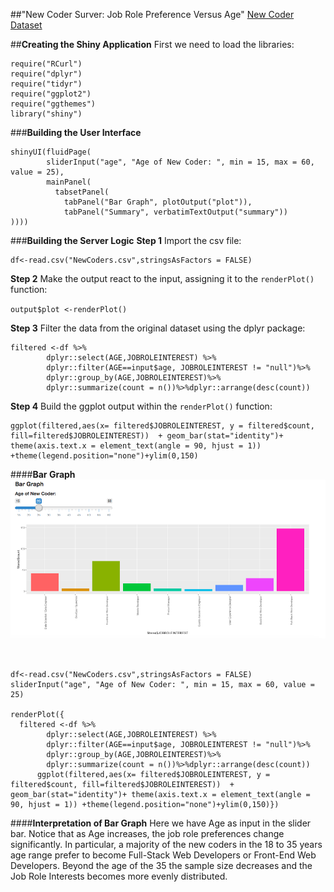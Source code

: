 ##"New Coder Surver: Job Role Preference Versus Age"
[New Coder Dataset](https://www.kaggle.com/freecodecamp/2016-new-coder-survey-)

##**Creating the Shiny Application**
First we need to load the libraries:
```{r message=FALSE, warning=FALSE}
require("RCurl")
require("dplyr")
require("tidyr")
require("ggplot2")
require("ggthemes")
library("shiny")
```

###**Building the User Interface**
```{r, eval=FALSE}
shinyUI(fluidPage(
        sliderInput("age", "Age of New Coder: ", min = 15, max = 60, value = 25),
        mainPanel(
          tabsetPanel(
            tabPanel("Bar Graph", plotOutput("plot")), 
            tabPanel("Summary", verbatimTextOutput("summary"))
))))

```


###**Building the Server Logic**
**Step 1** Import the csv file: 
```{r, eval=FALSE}
df<-read.csv("NewCoders.csv",stringsAsFactors = FALSE)
```

**Step 2** Make the output react to the input, assigning it to the ```renderPlot()``` function: 

```output$plot <-renderPlot()```

**Step 3** Filter the data from the original dataset using the dplyr package:

```{r, eval=FALSE}
filtered <-df %>%
        dplyr::select(AGE,JOBROLEINTEREST) %>%
        dplyr::filter(AGE==input$age, JOBROLEINTEREST != "null")%>%
        dplyr::group_by(AGE,JOBROLEINTEREST)%>%
        dplyr::summarize(count = n())%>%dplyr::arrange(desc(count))
```
 
**Step 4** Build the ggplot output within the ```renderPlot()``` function:


```{r, eval=FALSE}
ggplot(filtered,aes(x= filtered$JOBROLEINTEREST, y = filtered$count, fill=filtered$JOBROLEINTEREST))  + geom_bar(stat="identity")+ theme(axis.text.x = element_text(angle = 90, hjust = 1)) +theme(legend.position="none")+ylim(0,150)

```
####**Bar Graph**
![](shiny_bargraph.png)
```{r, echo = FALSE}


df<-read.csv("NewCoders.csv",stringsAsFactors = FALSE)
sliderInput("age", "Age of New Coder: ", min = 15, max = 60, value = 25)

renderPlot({
  filtered <-df %>%
        dplyr::select(AGE,JOBROLEINTEREST) %>%
        dplyr::filter(AGE==input$age, JOBROLEINTEREST != "null")%>%
        dplyr::group_by(AGE,JOBROLEINTEREST)%>%
        dplyr::summarize(count = n())%>%dplyr::arrange(desc(count))
      ggplot(filtered,aes(x= filtered$JOBROLEINTEREST, y = filtered$count, fill=filtered$JOBROLEINTEREST))  + geom_bar(stat="identity")+ theme(axis.text.x = element_text(angle = 90, hjust = 1)) +theme(legend.position="none")+ylim(0,150)})
```

####**Interpretation of Bar Graph**
Here we have Age as input in the slider bar. Notice that as Age increases, the job role preferences change significantly. In particular, a majority of the new coders in the 18 to 35 years age range prefer to become Full-Stack Web Developers or Front-End Web Developers. Beyond the age of the 35 the sample size decreases and the Job Role Interests becomes more evenly distributed.
